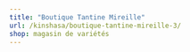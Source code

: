 ```yaml
---
title: "Boutique Tantine Mireille"
url: /kinshasa/boutique-tantine-mireille-3/
shop: magasin de variétés
---
```


